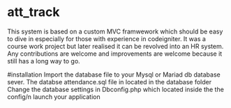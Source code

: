 # att_track
This system is based on a custom MVC framwework which should be easy to dive in especially for those with experience in codeigniter. It was a course work project but later realised it can be revolved into an HR system.
Any contributions are welcome and improvements are welcome because it still has a long way to go.

#installation
Import the database file to your Mysql or Mariad db database sever. The databse attendance.sql file in located in the database folder
Change the database settings in Dbconfig.php which located inside the the config/n
launch your application 
